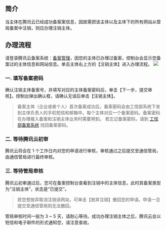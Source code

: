 ## 简介
当主体在腾讯云已经成功备案案信息，因故需把该主体以及主体下的所有网站从管局备案中注销，则应办理注销主体。

## 办理流程
请登录腾讯云备案系统：[备案管理](https://console.cloud.tencent.com/beian)，因您的主体已办理过备案，控制台会显示您备案过的主体信息和网站信息。单击主体右上方的【注销主体】进入办理流程。
![](https://main.qcloudimg.com/raw/7738a5f26cea6cd0882c8605b3b3dd30.png)
### 一. 填写备案密码
确认注销主体备案号，并填写对应的主体备案密码后，单击【下一步，提交审核】。控制台弹出确认框，请确认无误后单击【注销主体】。
> 备案主体（企业或者个人）首次备案成功后，备案密码会由工信部系统下发到主体负责人的手机短信和邮箱中。每个主体对应一个备案密码。备案密码在办理接入备案和注销主体业务时需要用到。
若忘记备案密码，请到 [工信部备案系统](http://www.miitbeian.gov.cn/state/outPortal/loginPortal.action;jsessionid=Lx9T6IDIWK6Ko2REK1G_7Yc_ulrMer2ViHLyY_xOlYz8vobCHFRc!-964799922) 找回备案密码。

### 二. 等待腾讯云初审
腾讯云将会在 1 个工作日内对您的申请进行审核，审核通过之后提交至通信管局，由通信管局进行最终审核。

### 三. 等待管局审核
腾讯云初审通过后，您可在备案控制台查看到注销中的主体信息，此时其备案类型为“注销主体”，状态是“已提交”。
> 若您想放弃取消注销该网站，可单击【放弃注销】撤回您的申请。申请一旦提交至通信管局则无法撤回。

管局审核时间一般为 3 ~ 5 天，请耐心等待。成功办理注销主体之后，腾讯云会以短信和电子邮件的形式通知您，请注意查收。
